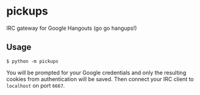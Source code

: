 # pickups

IRC gateway for Google Hangouts (go go hangups!)


## Usage

`$ python -m pickups`

You will be prompted for your Google credentials and only the resulting cookies from authentication will be saved.
Then connect your IRC client to `localhost` on port `6667`.
